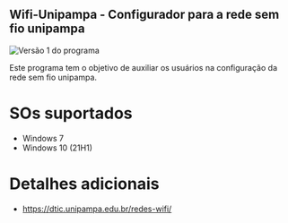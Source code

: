 ﻿## Wifi-Unipampa -  Configurador para a rede sem fio unipampa

![Versão 1 do programa](http://iliv.unipampa.edu.br/img/tela-wifi-unipampa-v1.png "")

Este programa tem o objetivo de auxiliar os usuários na configuração da rede sem fio unipampa. 
# SOs suportados
* Windows 7 
* Windows 10 (21H1)

# Detalhes adicionais
* https://dtic.unipampa.edu.br/redes-wifi/